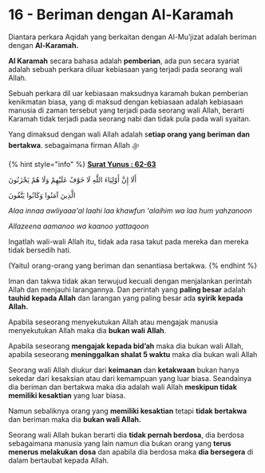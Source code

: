 # 16 - Beriman dengan Al-Karamah

Diantara perkara Aqidah yang berkaitan dengan Al-Mu’jizat adalah beriman dengan **Al-Karamah.**

**Al Karamah** secara bahasa adalah **pemberian**, ada pun secara syariat adalah sebuah perkara diluar kebiasaan yang terjadi pada seorang wali Allah.

Sebuah perkara dil uar kebiasaan maksudnya karamah bukan pemberian kenikmatan biasa, yang di maksud dengan kebiasaan adalah kebiasaan manusia di zaman tersebut yang terjadi pada seorang wali Allah, berarti Karamah tidak terjadi pada seorang nabi dan tidak pula pada wali syaitan.

Yang dimaksud dengan wali Allah adalah s**etiap orang yang beriman dan bertakwa**. sebagaimana firman Allah ﷻ

{% hint style="info" %}
****[**Surat Yunus : 62-63**](https://appngaji.com/yunus/)****

أَلَا إِنَّ أَوْلِيَاءَ اللَّهِ لَا خَوْفٌ عَلَيْهِمْ وَلَا هُمْ يَحْزَنُونَ

الَّذِينَ آمَنُوا وَكَانُوا يَتَّقُونَ

_Alaa innaa awliyaaa'al laahi laa khawfun 'alaihim wa laa hum yahzanoon_&#x20;

_Allazeena aamanoo wa kaanoo yattaqoon_&#x20;

Ingatlah wali-wali Allah itu, tidak ada rasa takut pada mereka dan mereka tidak bersedih hati.

(Yaitu) orang-orang yang beriman dan senantiasa bertakwa.
{% endhint %}

Iman dan takwa tidak akan terwujud kecuali dengan menjalankan perintah Allah dan menjauhi larangannya. Dan perintah yang **paling besar** adalah **tauhid kepada Allah** dan larangan yang paling besar ada **syirik kepada Allah.**

Apabila seseorang menyekutukan Allah atau mengajak manusia menyekutukan Allah maka dia **bukan wali Allah**.&#x20;

Apabila seseorang **mengajak kepada bid’ah** maka dia bukan wali Allah, apabila seseorang **meninggalkan shalat 5 waktu** maka dia bukan wali Allah

Seorang wali Allah diukur dari **keimanan** dan **ketakwaan** bukan hanya sekedar dari kesaksian atau dari kemampuan yang luar biasa. Seandainya dia beriman dan bertakwa maka dia adalah wali Allah **meskipun tidak memiliki kesaktian** yang luar biasa.

Namun sebaliknya orang yang **memiliki kesaktian** tetapi **tidak bertakwa** dan beriman maka dia **bukan wali Allah.**

Seorang wali Allah bukan berarti dia **tidak pernah berdosa**, dia berdosa sebagaimana manusia yang lain namun dia bukan orang yang **terus menerus melakukan dosa** dan apabila dia berdosa maka **dia bersegera** di dalam bertaubat kepada Allah.
